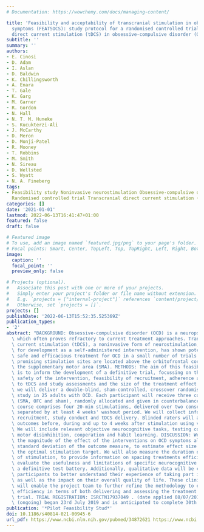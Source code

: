 ```yaml
---
# Documentation: https://wowchemy.com/docs/managing-content/

title: 'Feasibility and acceptability of transcranial stimulation in obsessive-compulsive
  symptoms (FEATSOCS): study protocol for a randomised controlled trial of transcranial
  direct current stimulation (tDCS) in obsessive-compulsive disorder (OCD)'
subtitle: ''
summary: ''
authors:
- E. Cinosi
- D. Adam
- I. Aslan
- D. Baldwin
- K. Chillingsworth
- A. Enara
- T. Gale
- K. Garg
- M. Garner
- R. Gordon
- N. Hall
- N. T. M. Huneke
- S. Kucukterzi-Ali
- J. McCarthy
- D. Meron
- D. Monji-Patel
- R. Mooney
- T. Robbins
- M. Smith
- N. Sireau
- D. Wellsted
- S. Wyatt
- N. A. Fineberg
tags:
- Feasibility study Noninvasive neurostimulation Obsessive-compulsive disorder (OCD)
  Randomised controlled trial Transcranial direct current stimulation (tDCS)
categories: []
date: '2021-01-01'
lastmod: 2022-06-13T16:41:47+01:00
featured: false
draft: false

# Featured image
# To use, add an image named `featured.jpg/png` to your page's folder.
# Focal points: Smart, Center, TopLeft, Top, TopRight, Left, Right, BottomLeft, Bottom, BottomRight.
image:
  caption: ''
  focal_point: ''
  preview_only: false

# Projects (optional).
#   Associate this post with one or more of your projects.
#   Simply enter your project's folder or file name without extension.
#   E.g. `projects = ["internal-project"]` references `content/project/deep-learning/index.md`.
#   Otherwise, set `projects = []`.
projects: []
publishDate: '2022-06-13T15:52:35.525369Z'
publication_types:
- '2'
abstract: "BACKGROUND: Obsessive-compulsive disorder (OCD) is a neuropsychiatric disorder\
  \ which often proves refractory to current treatment approaches. Transcranial direct\
  \ current stimulation (tDCS), a noninvasive form of neurostimulation, with potential\
  \ for development as a self-administered intervention, has shown potential as a\
  \ safe and efficacious treatment for OCD in a small number of trials. The two most\
  \ promising stimulation sites are located above the orbitofrontal cortex (OFC) and\
  \ the supplementary motor area (SMA). METHODS: The aim of this feasibility study\
  \ is to inform the development of a definitive trial, focussing on the acceptability,\
  \ safety of the intervention, feasibility of recruitment, adherence and tolerability\
  \ to tDCS and study assessments and the size of the treatment effect. To this end,\
  \ we will deliver a double-blind, sham-controlled, crossover randomised multicentre\
  \ study in 25 adults with OCD. Each participant will receive three courses of tDCS\
  \ (SMA, OFC and sham), randomly allocated and given in counterbalanced order. Each\
  \ course comprises four 20-min stimulations, delivered over two consecutive days,\
  \ separated by at least 4 weeks' washout period. We will collect information about\
  \ recruitment, study conduct and tDCS delivery. Blinded raters will assess clinical\
  \ outcomes before, during and up to 4 weeks after stimulation using validated scales.\
  \ We will include relevant objective neurocognitive tasks, testing cognitive flexibility,\
  \ motor disinhibition, cooperation and habit learning. DISCUSSION: We will analyse\
  \ the magnitude of the effect of the interventions on OCD symptoms alongside the\
  \ standard deviation of the outcome measure, to estimate effect size and determine\
  \ the optimal stimulation target. We will also measure the duration of the effect\
  \ of stimulation, to provide information on spacing treatments efficiently. We will\
  \ evaluate the usefulness and limitations of specific neurocognitive tests to determine\
  \ a definitive test battery. Additionally, qualitative data will be collected from\
  \ participants to better understand their experience of taking part in a tDCS intervention,\
  \ as well as the impact on their overall quality of life. These clinical outcomes\
  \ will enable the project team to further refine the methodology to ensure optimal\
  \ efficiency in terms of both delivering and assessing the treatment in a full-scale\
  \ trial. TRIAL REGISTRATION: ISRCTN17937049 . (date applied 08/07/2019). Recruitment\
  \ (ongoing) began 23rd July 2019 and is anticipated to complete 30th April 2021."
publication: '*Pilot Feasibility Stud*'
doi: 10.1186/s40814-021-00945-6
url_pdf: https://www.ncbi.nlm.nih.gov/pubmed/34872621 https://www.ncbi.nlm.nih.gov/pmc/articles/PMC8646008/pdf/40814_2021_Article_945.pdf
---
```

